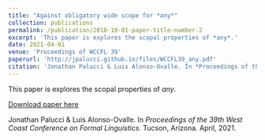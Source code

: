 ```yaml
---
title: "Against obligatory wide scope for *any*"
collection: publications
permalink: /publication/2010-10-01-paper-title-number-2
excerpt: 'This paper is explores the scopal properties of *any*.'
date: 2021-04-01
venue: 'Proceedings of WCCFL 39'
paperurl: 'http://jpalucci.github.io/files/WCCFL39_any.pdf'
citation: 'Jonathan Palucci & Luis Alonso-Ovalle. In *Proceedings of the 39th West Coast Conference on Formal Linguistics*. Tucson, Arizona. April, 2021.'
---
```

This paper is explores the scopal properties of *any*.

[Download paper here](http://jpalucci.github.io/files/WCCFL39_any.pdf)

Jonathan Palucci & Luis Alonso-Ovalle. In *Proceedings of the 39th West Coast Conference on Formal Linguistics*. Tucson, Arizona. April, 2021.

